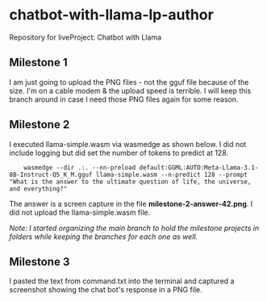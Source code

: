 # chatbot-with-llama-lp-author
Repository for liveProject: Chatbot with Llama

## Milestone 1

I am just going to upload the PNG files - not the gguf file because of the size. I'm on a cable modem & the upload speed is terrible. I will keep this branch around in case I need those PNG files again for some reason.

## Milestone 2

I executed llama-simple.wasm via wasmedge as shown below. I did not include logging but did set the number of tokens to predict at 128.

`    wasmedge --dir .:.
       --nn-preload default:GGML:AUTO:Meta-Llama-3.1-8B-Instruct-Q5_K_M.gguf llama-simple.wasm --n-predict 128
       --prompt "What is the answer to the ultimate question of life, the universe, and everything?"`

The answer is a screen capture in the file **milestone-2-answer-42.png**. I did not upload the llama-simple.wasm file.

*Note: I started organizing the main branch to hold the milestone projects in folders while keeping the branches for each one as well.*

## Milestone 3

I pasted the text from command.txt into the terminal and captured a screenshot showing the chat bot's response in a PNG file.
